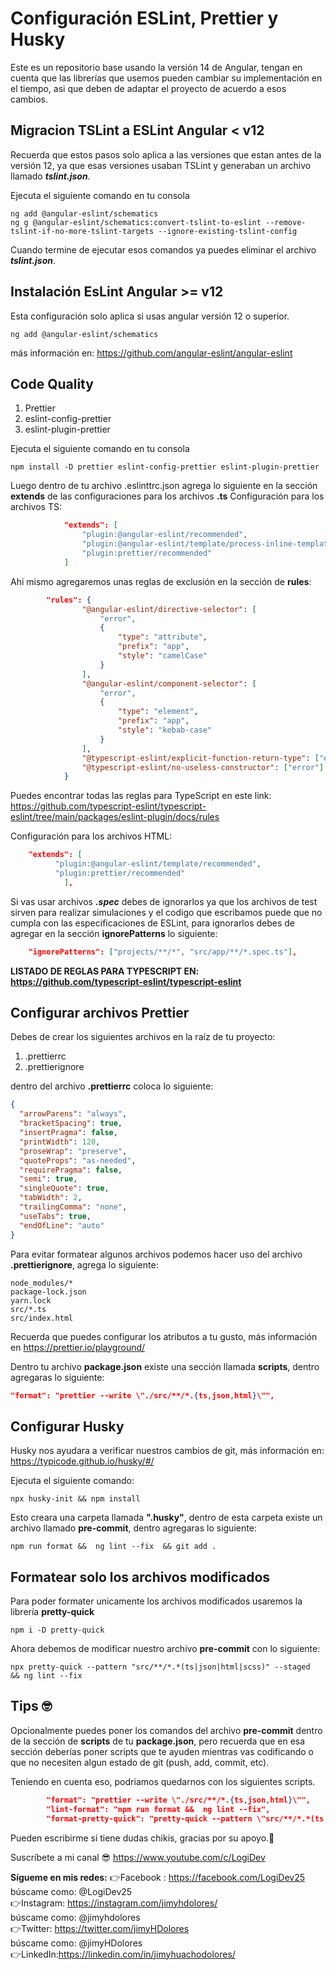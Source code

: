 # Configuración ESLint, Prettier y Husky

Este es un repositorio base usando la versión 14 de Angular, tengan en cuenta que las librerías que usemos pueden cambiar su implementación en el tiempo, asi que deben de adaptar el proyecto de acuerdo a esos cambios.

## Migracion TSLint a ESLint Angular < v12

Recuerda que estos pasos solo aplica a las versiones que estan antes de la versión 12, ya que esas versiones usaban TSLint y generaban un archivo llamado **_tslint.json_**.

Ejecuta el siguiente comando en tu consola

```
ng add @angular-eslint/schematics
ng g @angular-eslint/schematics:convert-tslint-to-eslint --remove-tslint-if-no-more-tslint-targets --ignore-existing-tslint-config
```

Cuando termine de ejecutar esos comandos ya puedes eliminar el archivo **_tslint.json_**.

## Instalación EsLint Angular >= v12

Esta configuración solo aplica si usas angular versión 12 o superior.

```
ng add @angular-eslint/schematics
```

más información en: https://github.com/angular-eslint/angular-eslint

## Code Quality

1. Prettier
2. eslint-config-prettier
3. eslint-plugin-prettier

Ejecuta el siguiente comando en tu consola

```
npm install -D prettier eslint-config-prettier eslint-plugin-prettier
```

Luego dentro de tu archivo .eslinttrc.json agrega lo siguiente en la sección **extends** de las configuraciones para los archivos **.ts**
Configuración para los archivos TS:

```json
    		"extends": [
			    "plugin:@angular-eslint/recommended",
                "plugin:@angular-eslint/template/process-inline-templates",
                "plugin:prettier/recommended"
			]
```

Ahi mismo agregaremos unas reglas de exclusión en la sección de **rules**:

```json
		"rules": {
				"@angular-eslint/directive-selector": [
					"error",
					{
						"type": "attribute",
						"prefix": "app",
						"style": "camelCase"
					}
				],
				"@angular-eslint/component-selector": [
					"error",
					{
						"type": "element",
						"prefix": "app",
						"style": "kebab-case"
					}
				],
				"@typescript-eslint/explicit-function-return-type": ["error"],
				"@typescript-eslint/no-useless-constructor": ["error"]
			}
```

Puedes encontrar todas las reglas para TypeScript en este link: https://github.com/typescript-eslint/typescript-eslint/tree/main/packages/eslint-plugin/docs/rules

Configuración para los archivos HTML:

```json
	"extends": [
		  "plugin:@angular-eslint/template/recommended",
          "plugin:prettier/recommended"
			],
```

Si vas usar archivos **_.spec_** debes de ignorarlos ya que los archivos de test sirven para realizar simulaciones y el codigo que escribamos puede que no cumpla con las especificaciones de ESLint, para ignorarlos debes de agregar en la sección **ignorePatterns** lo siguiente:

```json
	"ignorePatterns": ["projects/**/*", "src/app/**/*.spec.ts"],
```

**LISTADO DE REGLAS PARA TYPESCRIPT EN: https://github.com/typescript-eslint/typescript-eslint**

## Configurar archivos Prettier

Debes de crear los siguientes archivos en la raíz de tu proyecto:

1. .prettierrc
2. .prettierignore

dentro del archivo **.prettierrc** coloca lo siguiente:

```json
{
  "arrowParens": "always",
  "bracketSpacing": true,
  "insertPragma": false,
  "printWidth": 120,
  "proseWrap": "preserve",
  "quoteProps": "as-needed",
  "requirePragma": false,
  "semi": true,
  "singleQuote": true,
  "tabWidth": 2,
  "trailingComma": "none",
  "useTabs": true,
  "endOfLine": "auto"
}
```

Para evitar formatear algunos archivos podemos hacer uso del archivo **.prettierignore**, agrega lo siguiente:

```console
node_modules/*
package-lock.json
yarn.lock
src/*.ts
src/index.html
```

Recuerda que puedes configurar los atributos a tu gusto, más información en https://prettier.io/playground/

Dentro tu archivo **package.json** existe una sección llamada **scripts**, dentro agregaras lo siguiente:

```json
"format": "prettier --write \"./src/**/*.{ts,json,html}\"",
```

## Configurar Husky

Husky nos ayudara a verificar nuestros cambios de git, más información en:
https://typicode.github.io/husky/#/

Ejecuta el siguiente comando:

```console
npx husky-init && npm install
```

Esto creara una carpeta llamada **".husky"**, dentro de esta carpeta existe un archivo llamado **pre-commit**, dentro agregaras lo siguiente:

```console
npm run format &&  ng lint --fix  && git add .
```

## Formatear solo los archivos modificados

Para poder formater unicamente los archivos modificados usaremos la librería **pretty-quick**

```console
npm i -D pretty-quick
```

Ahora debemos de modificar nuestro archivo **pre-commit** con lo siguiente:

```console
npx pretty-quick --pattern "src/**/*.*(ts|json|html|scss)" --staged  && ng lint --fix
```

## Tips 🤓

Opcionalmente puedes poner los comandos del archivo **pre-commit** dentro de la sección de **scripts** de tu **package.json**, pero recuerda que en esa sección deberías poner scripts que te ayuden mientras vas codificando o que no necesiten algun estado de git (push, add, commit, etc).

Teniendo en cuenta eso, podriamos quedarnos con los siguientes scripts.

```json
		"format": "prettier --write \"./src/**/*.{ts,json,html}\"",
		"lint-format": "npm run format &&  ng lint --fix",
		"format-pretty-quick": "pretty-quick --pattern \"src/**/*.*(ts|json|html|scss)\" --staged",
```

Pueden escribirme si tiene dudas chikis, gracias por su apoyo.🤗

Suscríbete a mi canal 😎
https://www.youtube.com/c/LogiDev

**Sígueme en mis redes:**
👉Facebook : https://facebook.com/LogiDev25  
búscame como: @LogiDev25  
👉Instagram: https://instagram.com/jimyhdolores/  
búscame como: @jimyhdolores  
👉Twitter: https://twitter.com/jimyHDolores  
búscame como: @jimyHDolores  
👉LinkedIn:https://linkedin.com/in/jimyhuachodolores/
